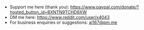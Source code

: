 - Support me here (thank you): https://www.paypal.com/donate/?hosted_button_id=BXNTN9TCHD6XW
- DM me here: https://www.reddit.com/user/x4043
- For business enquiries or suggestions: aj167@pm.me
